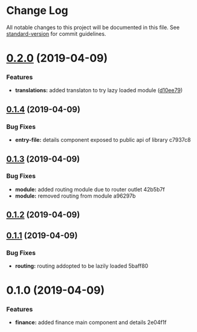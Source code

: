 # Change Log

All notable changes to this project will be documented in this file. See [standard-version](https://github.com/conventional-changelog/standard-version) for commit guidelines.

# [0.2.0](https://github.com/tarikeminagictacta/coben-lib-finance/compare/v0.1.4...v0.2.0) (2019-04-09)


### Features

* **translations:** added translaton to try lazy loaded module ([d10ee79](https://github.com/tarikeminagictacta/coben-lib-finance/commit/d10ee79))



## [0.1.4](/compare/v0.1.3...v0.1.4) (2019-04-09)


### Bug Fixes

* **entry-file:** details component exposed to public api of library c7937c8



## [0.1.3](/compare/v0.1.2...v0.1.3) (2019-04-09)


### Bug Fixes

* **module:** added routing module due to router outlet 42b5b7f
* **module:** removed routing from module a96297b



## [0.1.2](/compare/v0.1.1...v0.1.2) (2019-04-09)



## [0.1.1](/compare/v0.1.0...v0.1.1) (2019-04-09)


### Bug Fixes

* **routing:** routing addopted to be lazily loaded 5baff80



# 0.1.0 (2019-04-09)


### Features

* **finance:** added finance main component and details 2e04f1f
